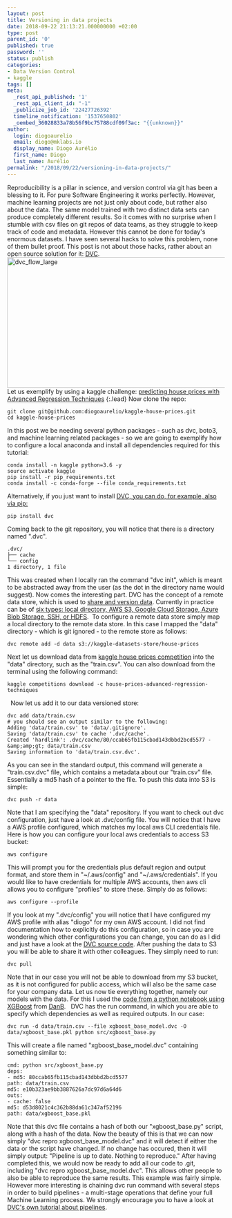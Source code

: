 ```yaml
---
layout: post
title: Versioning in data projects
date: 2018-09-22 21:13:21.000000000 +02:00
type: post
parent_id: '0'
published: true
password: ''
status: publish
categories:
- Data Version Control
- kaggle
tags: []
meta:
  _rest_api_published: '1'
  _rest_api_client_id: "-1"
  _publicize_job_id: '22427726392'
  timeline_notification: '1537650802'
  _oembed_36028833a78b56f9bc75788cdf09f3ac: "{{unknown}}"
author:
  login: diogoaurelio
  email: diogo@mklabs.io
  display_name: Diogo Aurélio
  first_name: Diogo
  last_name: Aurélio
permalink: "/2018/09/22/versioning-in-data-projects/"
---
```

Reproducibility is a pillar in science, and version control via git has been a blessing to it. For pure Software Engineering it works perfectly. However, machine learning projects are not just only about code, but rather also about the data. The same model trained with two distinct data sets can produce completely different results.
So it comes with no surprise when I stumble with csv files on git repos of data teams, as they struggle to keep track of code and metadata. However this cannot be done for today's enormous datasets. I have seen several hacks to solve this problem, none of them bullet proof. This post is not about those hacks, rather about an open source solution for it: <a href="https://dvc.org/" target="_blank" rel="noopener">DVC</a>.
<img class="  wp-image-4157 aligncenter" src="{{ site.baseurl }}/assets/2018/09/dvc_flow_large.png" alt="dvc_flow_large" width="538" height="302" />
Let us exemplify by using a kaggle challenge: <a href="https://www.kaggle.com/c/house-prices-advanced-regression-techniques" target="_blank" rel="noopener">predicting house prices with Advanced Regression Techniques</a>
{:.lead}
Now clone the repo:
```
git clone git@github.com:diogoaurelio/kaggle-house-prices.git
cd kaggle-house-prices
```
In this post we be needing several python packages - such as dvc, boto3, and machine learning related packages - so we are going to exemplify how to configure a local anaconda and install all dependencies required for this tutorial:
```
conda install -n kaggle python=3.6 -y
source activate kaggle
pip install -r pip_requirements.txt
conda install -c conda-forge --file conda_requirements.txt
```
Alternatively, if you just want to install <a href="https://dvc.org/doc/get-started/install" target="_blank" rel="noopener">DVC, you can do, for example, also via pip:</a>
```
pip install dvc
```
Coming back to the git repository, you will notice that there is a directory named ".dvc".
```
.dvc/
├── cache
└── config
1 directory, 1 file
```
This was created when I locally ran the command "dvc init", which is meant to be abstracted away from the user (as the dot in the directory name would suggest).
Now comes the interesting part. DVC has the concept of a remote data store, which is used to <a href="https://dvc.org/doc/use-cases/data-and-model-files-versioning" target="_blank" rel="noopener">share and version data</a>. Currently in practice can be of <a href="https://dvc.org/doc/get-started/configure" target="_blank" rel="noopener">six types: local directory, AWS S3, Google Cloud Storage, Azure Blob Storage, SSH, or HDFS</a>.  To configure a remote data store simply map a local directory to the remote data store. In this case I mapped the "data" directory - which is git ignored - to the remote store as follows:
```
dvc remote add -d data s3://kaggle-datasets-store/house-prices
```
Next let us download data from <a href="https://www.kaggle.com/c/house-prices-advanced-regression-techniques/data" target="_blank" rel="noopener">kaggle house prices competition</a> into the "data" directory, such as the "train.csv". You can also download from the terminal using the following command:
```
kaggle competitions download -c house-prices-advanced-regression-techniques
```
&nbsp;
Now let us add it to our data versioned store:
```
dvc add data/train.csv
# you should see an output similar to the following:
Adding 'data/train.csv' to 'data/.gitignore'.
Saving 'data/train.csv' to cache '.dvc/cache'.
Created 'hardlink': .dvc/cache/80/ccab65fb115cbad143dbbd2bcd5577 -&amp;amp;gt; data/train.csv
Saving information to 'data/train.csv.dvc'.
```
As you can see in the standard output, this command will generate a "train.csv.dvc" file, which contains a metadata about our "train.csv" file. Essentially a md5 hash of a pointer to the file.
To push this data into S3 is simple:
```
dvc push -r data
```
Note that I am specifying the "data" repository. If you want to check out dvc configuration, just have a look at .dvc/config file. You will notice that I have a AWS profile configured, which matches my local aws CLI credentials file. Here is how you can configure your local aws credentials to access S3 bucket:
```
aws configure
```
This will prompt you for the credentials plus default region and output format, and store them in "~/.aws/config" and "~/.aws/credentials". If you would like to have credentials for multiple AWS accounts, then aws cli allows you to configure "profiles" to store these. Simply do as follows:
```
aws configure --profile
```
If you look at my ".dvc/config" you will notice that I have configured my AWS profile with alias "diogo" for my own AWS account.
I did not find documentation how to explicitly do this configuration, so in case you are wondering which other configurations you can change, you can do as I did and just have a look at the <a href="https://github.com/iterative/dvc/blob/master/dvc/config.py" target="_blank" rel="noopener">DVC source code</a>.
After pushing the data to S3 you will be able to share it with other colleagues. They simply need to run:
```
dvc pull
```
Note that in our case you will not be able to download from my S3 bucket, as it is not configured for public access, which will also be the same case for your company data.
Let us now tie everything together, namely our models with the data. For this I used the <a href="https://www.kaggle.com/dansbecker/xgboost" target="_blank" rel="noopener">code from a python notebook using XGBoost</a> from <a href="https://www.kaggle.com/dansbecker" target="_blank" rel="noopener">DanB</a>.   DVC has the run command, in which you are able to specify which dependencies as well as required outputs. In our case:
```
dvc run -d data/train.csv --file xgboost_base_model.dvc -O data/xgboost_base.pkl python src/xgboost_base.py
```
This will create a file named "xgboost_base_model.dvc" containing something similar to:
```
cmd: python src/xgboost_base.py
deps:
- md5: 80ccab65fb115cbad143dbbd2bcd5577
path: data/train.csv
md5: e10b323ae9bb3887626a7dc97d6a64d6
outs:
- cache: false
md5: d53d8021c4c362b88da61c347af52196
path: data/xgboost_base.pkl
```
Note that this dvc file contains a hash of both our "xgboost_base.py" script, along with a hash of the data. Now the beauty of this is that we can now simply "dvc repro xgboost_base_model.dvc" and it will detect if either the data or the script have changed. If no change has occured, then it will simply output: "Pipeline is up to date. Nothing to reproduce."
After having completed this, we would now be ready to add all our code to .git, including "dvc repro xgboost_base_model.dvc". This allows other people to also be able to reproduce the same results.
This example was fairly simple. However more interesting is chaining dvc run command with several steps in order to build pipelines - a multi-stage operations that define your full Machine Learning process. We strongly encourage you to have a look at <a href="https://dvc.org/doc/tutorial/define-ml-pipeline" target="_blank" rel="noopener">DVC's own tutorial about pipelines</a>.
&nbsp;
